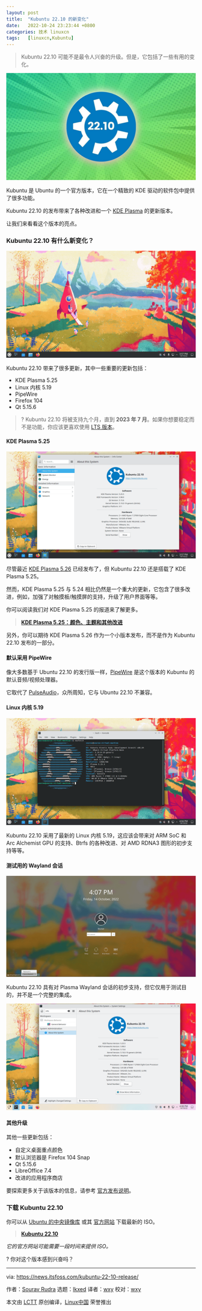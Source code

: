 ```yaml
---
layout: post
title:	"Kubuntu 22.10 的新变化"
date:	2022-10-24 23:23:44 +0800 
categories:	技术 linuxcn 
tags:	[linuxcn,Kubuntu]
---
```




> 
> Kubuntu 22.10 可能不是最令人兴奋的升级。但是，它包括了一些有用的变化。
> 
> 
> 


![Kubuntu 22.10 现已发布](/Asserts/Images/album/202210/24/232344zso65egl5lkp6c5e.jpg)


Kubuntu 是 Ubuntu 的一个官方版本，它在一个精致的 KDE 驱动的软件包中提供了很多功能。


Kubuntu 22.10 的发布带来了各种改进和一个 [KDE Plasma](https://kde.org/plasma-desktop/) 的更新版本。


让我们来看看这个版本的亮点。


### Kubuntu 22.10 有什么新变化？


![Kubuntu 22.10 桌面](/Asserts/Images/album/202210/24/232345eiskknd8ii7gkird.png)


Kubuntu 22.10 带来了很多更新，其中一些重要的更新包括：


* KDE Plasma 5.25
* Linux 内核 5.19
* PipeWire
* Firefox 104
* Qt 5.15.6



> 
> ? Kubuntu 22.10 将被支持九个月，直到 **2023 年 7 月**。如果你想要稳定而不是功能，你应该更喜欢使用 [LTS 版本](https://itsfoss.com/long-term-support-lts/)。
> 
> 
> 


#### KDE Plasma 5.25


![Kubuntu 22.10 KDE 版本](/Asserts/Images/album/202210/24/232345ptkstmefp8zbbbtb.png)


尽管最近 [KDE Plasma 5.26](https://news.itsfoss.com/kde-plasma-5-26-release/) 已经发布了，但 Kubuntu 22.10 还是搭载了 KDE Plasma 5.25。


然而，KDE Plasma 5.25 与 5.24 相比仍然是一个重大的更新，它包含了很多改进，例如，加强了对触摸板/触摸屏的支持，升级了用户界面等等。


你可以阅读我们对 KDE Plasma 5.25 的报道来了解更多。



> 
> **[KDE Plasma 5.25：颜色、主题和其他改进](https://news.itsfoss.com/kde-plasma-5-25-release/)**
> 
> 
> 


另外，你可以期待 KDE Plasma 5.26 作为一个小版本发布，而不是作为 Kubuntu 22.10 发布的一部分。


#### 默认采用 PipeWire


像大多数基于 Ubuntu 22.10 的发行版一样，[PipeWire](https://pipewire.org/) 是这个版本的 Kubuntu 的默认音频/视频处理器。


它取代了 [PulseAudio](https://www.freedesktop.org/wiki/Software/PulseAudio/)，众所周知，它与 Ubuntu 22.10 不兼容。


#### Linux 内核 5.19


![Kubuntu 22.10 Linux 内核 5.19](/Asserts/Images/album/202210/24/232346s2tnnnwxld5wh23w.png)


Kubuntu 22.10 采用了最新的 Linux 内核 5.19，这应该会带来对 ARM SoC 和 Arc Alchemist GPU 的支持、Btrfs 的各种改进、对 AMD RDNA3 图形的初步支持等等。


#### 测试用的 Wayland 会话


![Kubuntu 22.10 Wayland 会话切换器](/Asserts/Images/album/202210/24/232347uq8nn1az7n1zgv78.png)


Kubuntu 22.10 具有对 Plasma Wayland 会话的初步支持，但它仅用于测试目的，并不是一个完整的集成。


![Kubuntu 22.10 Wayland 会话信息](/Asserts/Images/album/202210/24/232348ahwh9roimw70gl2i.png)


#### 其他升级


其他一些更新包括：


* 自定义桌面重点颜色
* 默认浏览器是 Firefox 104 Snap
* Qt 5.15.6
* LibreOffice 7.4
* 改进的应用程序商店


要探索更多关于该版本的信息，请参考 [官方发布说明](https://wiki.ubuntu.com/KineticKudu/ReleaseNotes/Kubuntu)。


### 下载 Kubuntu 22.10


你可以从 [Ubuntu 的中央镜像库](https://cdimage.ubuntu.com/kubuntu/releases/22.10/release/) 或其 [官方网站](https://kubuntu.org/getkubuntu/) 下载最新的 ISO。



> 
> **[Kubuntu 22.10](https://kubuntu.org/getkubuntu/)**
> 
> 
> 


*它的官方网站可能需要一段时间来提供 ISO。*


? 你对这个版本感到兴奋吗？




---


via: <https://news.itsfoss.com/kubuntu-22-10-release/>


作者：[Sourav Rudra](https://news.itsfoss.com/author/sourav/) 选题：[lkxed](https://github.com/lkxed) 译者：[wxy](https://github.com/wxy) 校对：[wxy](https://github.com/wxy)


本文由 [LCTT](https://github.com/LCTT/TranslateProject) 原创编译，[Linux中国](https://linux.cn/) 荣誉推出
